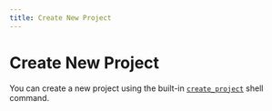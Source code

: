 ```yaml
---
title: Create New Project
---
```


# Create New Project

You can create a new project using the built-in [`create_project`](/projects/commands.html#create-project) shell command.

